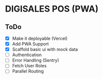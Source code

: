 # DIGISALES POS (PWA)

## ToDo

- [x] Make it deployable (Vercel)
- [x] Add PWA Support
- [x] Scaffold basic ui with mock data
- [ ] Authentication
- [ ] Error Handling (Sentry)
- [ ] Fetch User Roles
- [ ] Parallel Routing
